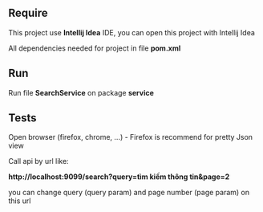 ## Require

This project use **Intellij Idea**  IDE, you can open this project with Intellij Idea

All dependencies needed for project in file **pom.xml**

## Run

Run file **SearchService** on package **service**

## Tests

Open browser (firefox, chrome, ...) - Firefox is recommend for pretty Json view

Call api by url like:

**http://localhost:9099/search?query=tìm kiếm thông tin&page=2**

you can change query (query param) and page number (page param) on this url

